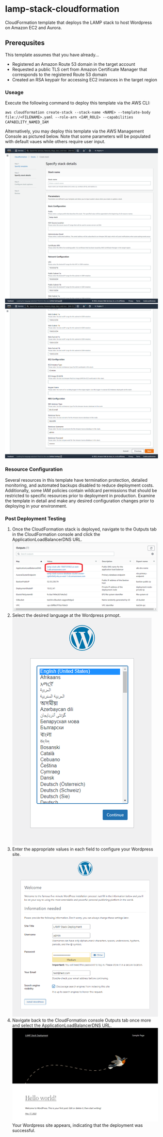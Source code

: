 # lamp-stack-cloudformation
CloudFormation template that deploys the LAMP stack to host Wordpress on Amazon EC2 and Aurora.

## Prerequsites
This template assumes that you have already...
 - Registered an Amazon Route 53 domain in the target account
 - Requested a public TLS cert from Amazon Certificate Manager that corresponds to the registered Route 53 domain
 - Created an RSA keypair for accessing EC2 instances in the target region

### Useage
Execute the following command to deploy this template via the AWS CLI:
```
aws cloudformation create-stack --stack-name <NAME> --template-body file://<FILENAME>.yaml --role-arn <IAM_ROLE> --capabilities CAPABILITY_NAMED_IAM
```
Alternatively, you may deploy this template via the AWS Management Console as pictured below. Note that some parameters will be populated with default vaues while others require user input.

![Parameters 1](https://github.com/mdmoats/lamp-stack-cloudformation/blob/main/assets/images/stack1.png)
![Parameters 2](https://github.com/mdmoats/lamp-stack-cloudformation/blob/main/assets/images/stack2.png)

### Resource Configuration
Several resources in this template have termination protection, detailed monitoring, and automated backups disabled to reduce deployment costs. Additionally, some IAM policies contain wildcard permissions that should be restricted to specific resources prior to deployment in production. Examine the template in detail and make any desired configuration changes prior to deploying in your environment.

### Post Deployment Testing
1. Once the CloudFormation stack is deployed, navigate to the Outputs tab in the CloudFormation console and click the ApplicationLoadBalancerDNS URL.
![Outputs](https://github.com/mdmoats/lamp-stack-cloudformation/blob/main/assets/images/stack3.png)
2. Select the desired language at the Wordpress prmopt.
![Wordpress Language](https://github.com/mdmoats/lamp-stack-cloudformation/blob/main/assets/images/stack4.png)
3. Enter the appropriate values in each field to configure your Wordpress site.
![Wordpress Site](https://github.com/mdmoats/lamp-stack-cloudformation/blob/main/assets/images/stack5.png)
4. Navigate back to the CloudFormation console Outputs tab once more and select the ApplicationLoadBalancerDNS URL.
![Wordpress Site 2](https://github.com/mdmoats/lamp-stack-cloudformation/blob/main/assets/images/stack6.png)
Your Wordpress site appears, indicating that the deployment was successful.
